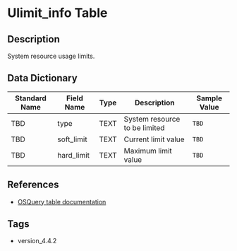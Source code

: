 # Ulimit_info Table

## Description
System resource usage limits.

## Data Dictionary
|Standard Name|Field Name|Type|Description|Sample Value|
|---|---|---|---|---|
|TBD|type|TEXT|System resource to be limited|`TBD`|
|TBD|soft_limit|TEXT|Current limit value|`TBD`|
|TBD|hard_limit|TEXT|Maximum limit value|`TBD`|

## References
* [OSQuery table documentation](https://osquery.io/schema/current#ulimit_info)

## Tags
* version_4.4.2